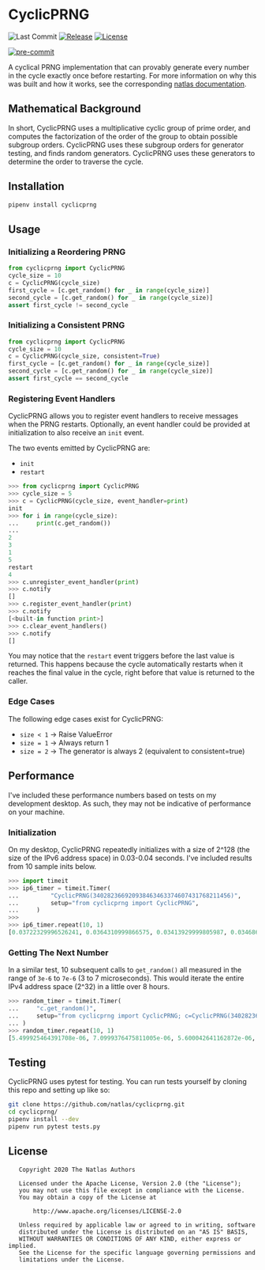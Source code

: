 # CyclicPRNG

![Last Commit](https://img.shields.io/github/last-commit/natlas/cyclicprng.svg)
[![Release](https://img.shields.io/github/release/natlas/cyclicprng.svg)](https://github.com/natlas/cyclicprng/releases/latest)
[![License](https://img.shields.io/badge/license-Apache%202-blue.svg?style=flat)](LICENSE)

[![pre-commit](https://img.shields.io/badge/pre--commit-enabled-brightgreen?logo=pre-commit&logoColor=white)](https://github.com/pre-commit/pre-commit)

A cyclical PRNG implementation that can provably generate every number in the cycle exactly once before restarting. For more information on why this was built and how it works, see the corresponding [natlas documentation](https://github.com/natlas/natlas/wiki/Host-Coverage-Scanning-Strategy).

## Mathematical Background

In short, CyclicPRNG uses a multiplicative cyclic group of prime order, and computes the factorization of the order of the group to obtain possible subgroup orders. CyclicPRNG uses these subgroup orders for generator testing, and finds random generators. CyclicPRNG uses these generators to determine the order to traverse the cycle.

## Installation

```bash
pipenv install cyclicprng
```

## Usage

### Initializing a Reordering PRNG

```python
from cyclicprng import CyclicPRNG
cycle_size = 10
c = CyclicPRNG(cycle_size)
first_cycle = [c.get_random() for _ in range(cycle_size)]
second_cycle = [c.get_random() for _ in range(cycle_size)]
assert first_cycle != second_cycle
```

### Initializing a Consistent PRNG

```python
from cyclicprng import CyclicPRNG
cycle_size = 10
c = CyclicPRNG(cycle_size, consistent=True)
first_cycle = [c.get_random() for _ in range(cycle_size)]
second_cycle = [c.get_random() for _ in range(cycle_size)]
assert first_cycle == second_cycle
```

### Registering Event Handlers

CyclicPRNG allows you to register event handlers to receive messages when the PRNG restarts. Optionally, an event handler could be provided at initialization to also receive an `init` event.

The two events emitted by CyclicPRNG are:

* `init`
* `restart`

```python
>>> from cyclicprng import CyclicPRNG
>>> cycle_size = 5
>>> c = CyclicPRNG(cycle_size, event_handler=print)
init
>>> for i in range(cycle_size):
...     print(c.get_random())
...
2
3
1
5
restart
4
>>> c.unregister_event_handler(print)
>>> c.notify
[]
>>> c.register_event_handler(print)
>>> c.notify
[<built-in function print>]
>>> c.clear_event_handlers()
>>> c.notify
[]
```

You may notice that the `restart` event triggers before the last value is returned. This happens because the cycle automatically restarts when it reaches the final value in the cycle, right before that value is returned to the caller.

### Edge Cases

The following edge cases exist for CyclicPRNG:

* `size < 1` -> Raise ValueError
* `size = 1` -> Always return 1
* `size = 2` -> The generator is always 2 (equivalent to consistent=true)

## Performance

I've included these performance numbers based on tests on my development desktop. As such, they may not be indicative of performance on your machine.

### Initialization

On my desktop, CyclicPRNG repeatedly initializes with a size of 2^128 (the size of the IPv6 address space) in 0.03-0.04 seconds. I've included results from 10 sample inits below.

```python
>>> import timeit
>>> ip6_timer = timeit.Timer(
...         "CyclicPRNG(340282366920938463463374607431768211456)",
...         setup="from cyclicprng import CyclicPRNG",
...     )
>>>
>>> ip6_timer.repeat(10, 1)
[0.03722329996526241, 0.0364310999866575, 0.03413929999805987, 0.034686600090935826, 0.03407520009204745, 0.033979699946939945, 0.034076200099661946, 0.03446660004556179, 0.03457159991376102, 0.03437739983201027]
```

### Getting The Next Number

In a similar test, 10 subsequent calls to `get_random()` all measured in the range of `3e-6` to `7e-6` (3 to 7 microseconds). This would iterate the entire IPv4 address space (2^32) in a little over 8 hours.

```python
>>> random_timer = timeit.Timer(
...     "c.get_random()",
...     setup="from cyclicprng import CyclicPRNG; c=CyclicPRNG(340282366920938463463374607431768211456)"
... )
>>> random_timer.repeat(10, 1)
[5.499925464391708e-06, 7.0999376475811005e-06, 5.600042641162872e-06, 6.4999330788850784e-06, 5.499925464391708e-06, 4.200031980872154e-06, 6.200047209858894e-06, 6.7998189479112625e-06, 5.899928510189056e-06, 3.00002284348011e-06]
```

## Testing

CyclicPRNG uses pytest for testing. You can run tests yourself by cloning this repo and setting up like so:

```bash
git clone https://github.com/natlas/cyclicprng.git
cd cyclicprng/
pipenv install --dev
pipenv run pytest tests.py
```

## License

```text
   Copyright 2020 The Natlas Authors

   Licensed under the Apache License, Version 2.0 (the "License");
   you may not use this file except in compliance with the License.
   You may obtain a copy of the License at

       http://www.apache.org/licenses/LICENSE-2.0

   Unless required by applicable law or agreed to in writing, software
   distributed under the License is distributed on an "AS IS" BASIS,
   WITHOUT WARRANTIES OR CONDITIONS OF ANY KIND, either express or implied.
   See the License for the specific language governing permissions and
   limitations under the License.
```
